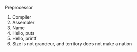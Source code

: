 Preprocessor
1. Compiler
2. Assembler
3. Name
4. Hello, puts
5. Hello, printf
6. Size is not grandeur, and territory does not make a nation
